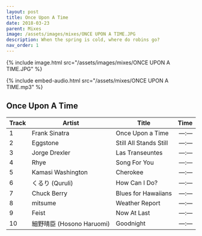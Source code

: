 ```yaml
---
layout: post
title: Once Upon A Time
date: 2018-03-23
parent: Mixes
image: /assets/images/mixes/ONCE UPON A TIME.JPG
description: When the spring is cold, where do robins go?
nav_order: 1
---
```

{% include image.html src="/assets/images/mixes/ONCE UPON A TIME.JPG" %}

{% include embed-audio.html src="/assets/mixes/ONCE UPON A TIME.mp3" %}

## Once Upon A Time

|Track|Artist|Title|Time|
|-|-|----------------|-:|
|1 | Frank Sinatra | Once Upon a Time | —:— |
|2 | Eggstone | Still All Stands Still | —:— |
|3 | Jorge Drexler | Las Transeuntes | —:— |
|4 | Rhye | Song For You | —:— |
|5 | Kamasi Washington | Cherokee | —:— |
|6 | くるり (Quruli) | How Can I Do? | —:— |
|7 | Chuck Berry | Blues for Hawaiians | —:— |
|8 | mitsume | Weather Report | —:— |
|9 | Feist | Now At Last | —:— |
|10 | 細野晴臣 (Hosono Haruomi) | Goodnight | —:— |
